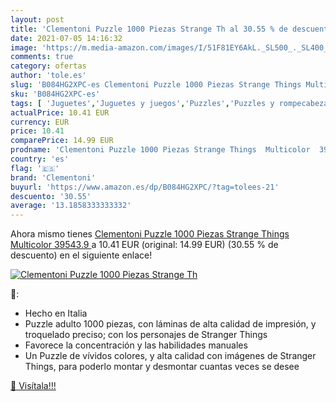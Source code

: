 ```yaml
---
layout: post
title: 'Clementoni Puzzle 1000 Piezas Strange Th al 30.55 % de descuento'
date: 2021-07-05 14:16:32
image: 'https://m.media-amazon.com/images/I/51F81EY6AkL._SL500_._SL400_.jpg'
comments: true
category: ofertas
author: 'tole.es'
slug: 'B084HG2XPC-es Clementoni Puzzle 1000 Piezas Strange Things Multicolor...'
sku: 'B084HG2XPC-es'
tags: [ 'Juguetes','Juguetes y juegos','Puzzles','Puzzles y rompecabezas','clementoni','puzzle', ]
actualPrice: 10.41 EUR
currency: EUR
price: 10.41
comparePrice: 14.99 EUR
prodname: 'Clementoni Puzzle 1000 Piezas Strange Things  Multicolor  39543.9 '
country: 'es'
flag: '🇪🇸'
brand: 'Clementoni'
buyurl: 'https://www.amazon.es/dp/B084HG2XPC/?tag=tolees-21'
descuento: '30.55'
average: '13.1858333333332'
---
```


Ahora mismo tienes [Clementoni Puzzle 1000 Piezas Strange Things  Multicolor  39543.9 ](https://www.amazon.es/dp/B084HG2XPC/?tag=tolees-21) a 10.41 EUR (original: 14.99 EUR) (30.55 %  de descuento) en el siguiente enlace!

[![Clementoni Puzzle 1000 Piezas Strange Th](https://m.media-amazon.com/images/I/51F81EY6AkL._SL500_._SL400_.jpg)](https://www.amazon.es/dp/B084HG2XPC/?tag=tolees-21)

🔎:

- Hecho en Italia
- Puzzle adulto 1000 piezas, con láminas de alta calidad de impresión, y troquelado preciso; con los personajes de Stranger Things
- Favorece la concentración y las habilidades manuales
- Un Puzzle de vívidos colores, y alta calidad con imágenes de Stranger Things, para poderlo montar y desmontar cuantas veces se desee

[🛒 Visítala!!!](https://www.amazon.es/dp/B084HG2XPC/?tag=tolees-21)
